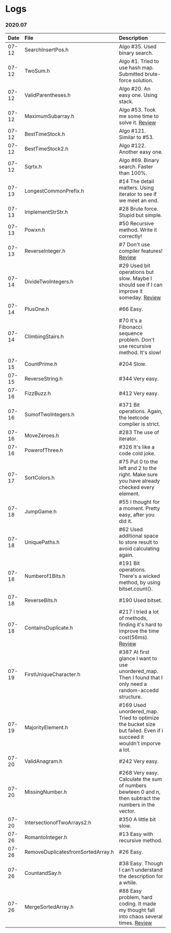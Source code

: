 # Logs
### 2020.07
| Date | File | Description |
| :---- | :---- | :-----------|
|07-12|SearchInsertPos.h|Algo #35. Used binary search.|
|07-12|TwoSum.h|Algo #1. Tried to use hash map. Submitted brute-force solution.|
|07-12|ValidParentheses.h|Algo #20. An easy one. Using stack.|
|07-12|MaximumSubarray.h|Algo #53. Took me some time to solve it. [Review](https://leetcode.com/problems/maximum-subarray/)|
|07-12|BestTimeStock.h|Algo #121. Similar to #53.|
|07-12|BestTimeStock2.h|Algo #122. Another easy one.|
|07-12|Sqrtx.h|Algo #69. Binary search. Faster than 100%.|
|07-13|LongestCommonPrefix.h|#14 The detail matters. Using iterator to see if we meet an end.|
|07-13|ImplementStrStr.h|#28 Brute force. Stupid but simple. |
|07-13|Powxn.h|#50 Recursive method. Write it correctly!|
|07-13|ReverseInteger.h|#7 Don't use compiler features! [Review](https://leetcode.com/problems/reverse-integer/)|
|07-14|DivideTwoIntegers.h|#29 Used bit operations but slow. Maybe I should see if I can improve it someday. [Review](https://leetcode.com/problems/divide-two-integers/)|
|07-14|PlusOne.h|#66 Easy.|
|07-14|ClimbingStairs.h|#70 It's a Fibonacci sequence problem. Don't use recursive method. It's slow!|
|07-15|CountPrime.h|#204 Slow.|
|07-15|ReverseString.h|#344 Very easy.|
|07-16|FizzBuzz.h|#412 Very easy.|
|07-16|SumofTwoIntegers.h|#371 Bit operations. Again, the leetcode complier is strict.|
|07-16|MoveZeroes.h|#283 The use of iterator.|
|07-16|PowerofThree.h|#326 It's like a code cold joke.|
|07-17|SortColors.h|#75 Put 0 to the left and 2 to the right. Make sure you have already checked every element.|
|07-18|JumpGame.h|#55 I thought for a moment. Pretty easy, after you did it.|
|07-18|UniquePaths.h|#62 Used additional space to store result to avoid calculating again.|
|07-18|Numberof1Bits.h|#191 Bit operations. There's a wicked method, by using bitset.count().|
|07-18|ReverseBits.h|#190 Used bitset.|
|07-18|ContainsDuplicate.h|#217 I tried a lot of methods, finding it's hard to improve the time cost(56ms). [Review](https://leetcode.com/problems/contains-duplicate/)|
|07-19|FirstUniqueCharacter.h|#387 At first glance I want to use unordered_map. Then I found that I only need a random-accedd structure.|
|07-19|MajorityElement.h|#169 Used unordered_map. Tried to optimize the bucket size but failed. Even if i succeed it wouldn't imporve a lot.|
|07-20|ValidAnagram.h|#242 Very easy.|
|07-20|MissingNumber.h|#268 Very easy. Calculate the sum of numbers bewteen 0 and n, then subtract the numbers in the vector.|
|07-20|IntersectionofTwoArrays2.h|#350 A little bit slow.|
|07-26|RomantoInteger.h|#13 Easy with recursive method.|
|07-26|RemoveDuplicatesfromSortedArray.h|#26 Easy.|
|07-26|CountandSay.h|#38 Easy. Though I can't understand the description for a while.|
|07-26|MergeSortedArray.h|#88 Easy problem, hard coding. It made my thought fall into chaos several times. [Review](https://leetcode.com/problems/merge-sorted-array/)|
